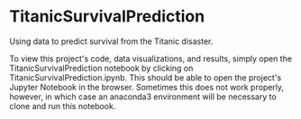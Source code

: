 # TitanicSurvivalPrediction

Using data to predict survival from the Titanic disaster.

To view this project's code, data visualizations, and results, simply open the TitanicSurvivalPrediction notebook by clicking 
on TitanicSurvivalPrediction.ipynb. This should be able to open the project's Jupyter Notebook in the browser. Sometimes this 
does not work properly, however, in which case an anaconda3 environment will be necessary to clone and run this notebook. 
